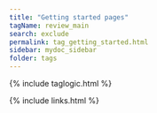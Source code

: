 ```yaml
---
title: "Getting started pages"
tagName: review_main
search: exclude
permalink: tag_getting_started.html
sidebar: mydoc_sidebar
folder: tags
---
```


{% include taglogic.html %}

{% include links.html %}
